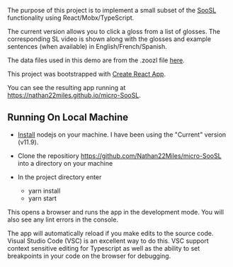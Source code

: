 The purpose of this project is to implement a small subset of the [SooSL](https://www.soosl.net) functionality using React/Mobx/TypeScript.

The current version allows you to click a gloss from a list of glosses. The corresponding SL video is shown along with the glosses and example sentences (when available) in English/French/Spanish.

The data files used in this demo are from the .zoozl file [here](https://www.soosl.net/software.html).

This project was bootstrapped with [Create React App](https://github.com/facebook/create-react-app).

You can see the resulting app running at https://nathan22miles.github.io/micro-SooSL.

## Running On Local Machine

* [Install](https://nodejs.org/en/download/current/) nodejs on your machine. I have been using the "Current" version (v11.9).
* Clone the repositiory https://github.com/Nathan22Miles/micro-SooSL into a directory on your machine
* In the project directory enter

    * yarn install
    * yarn start

This opens a browser and runs the app in the development mode.
You will also see any lint errors in the console.

The app will automatically reload if you make edits to the source code.
Visual Studio Code (VSC) is an excellent way to do this.
VSC support context sensitive editing for Typescript as well as the ability
to set breakpoints in your code on the browser for debugging.

